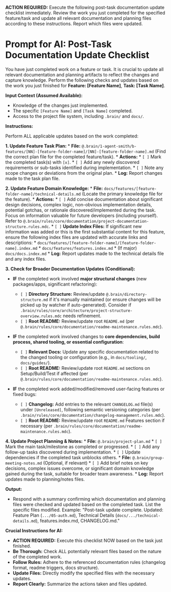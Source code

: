 **ACTION REQUIRED:** Execute the following post-task documentation update checklist immediately. Review the work you just completed for the specified feature/task and update all relevant documentation and planning files according to these instructions. Report which files were updated.

# Prompt for AI: Post-Task Documentation Update Checklist

You have just completed work on a feature or task. It is crucial to update all relevant documentation and planning artifacts to reflect the changes and capture knowledge. Perform the following checks and updates based on the work you just finished for **Feature: [Feature Name]**, **Task: [Task Name]**.

**Input Context (Assumed Available):**
* Knowledge of the changes just implemented.
* The specific `[Feature Name]` and `[Task Name]` completed.
* Access to the project file system, including `.brain/` and `docs/`.

**Instructions:**

Perform ALL applicable updates based on the work completed:

**1. Update Feature Task Plan:**
    * **File:** `@.brain/1-agent-smith/b-features/[NN]-[feature-folder-name]/[NN]-[feature-folder-name].md` (Find the correct plan file for the completed feature/task).
    * **Actions:**
        * `[ ]` Mark the completed task(s) with `[x]`.
        * `[ ]` Add any newly discovered requirements or sub-tasks identified during implementation.
        * `[ ]` Note any scope changes or deviations from the original plan.
    * **Log:** Report changes made to the task plan file.

**2. Update Feature Domain Knowledge:**
    * **File:** `docs/features/[feature-folder-name]/technical-details.md` (Locate the primary knowledge file for the feature).
    * **Actions:**
        * `[ ]` Add concise documentation about significant design decisions, complex logic, non-obvious implementation details, potential gotchas, or rationale discovered/implemented during the task. Focus on information valuable for future developers (including yourself). Refer to `@.brain/rules/core/documentation/project-documentation-structure.rules.mdc`.
        * `[ ]` **Update Index Files:** If significant new information was added or this is the first substantial content for this feature, ensure the following index files are updated with accurate links and descriptions:
            * `docs/features/[feature-folder-name]/[feature-folder-name].index.md`
            * `docs/features/features.index.md`
            * (If major) `docs/docs.index.md`
    * **Log:** Report updates made to the technical details file and any index files.

**3. Check for Broader Documentation Updates (Conditional):**

* **IF** the completed work involved **major structural changes** (new packages/apps, significant refactoring):
    * `[ ]` **Directory Structure:** Review/update `@.brain/directory-structure.md` if it's manually maintained (or ensure changes will be picked up by watcher if auto-generated). Consider if `.brain/rules/core/architecture/project-structure-overview.rules.mdc` needs refinement.
    * `[ ]` **Root README:** Review/update root `README.md` (per `@.brain/rules/core/documentation/readme-maintenance.rules.mdc`).

* **IF** the completed work involved changes to **core dependencies, build process, shared tooling, or essential configuration**:
    * `[ ]` **Relevant Docs:** Update any specific documentation related to the changed tooling or configuration (e.g., in `docs/tooling/`, `docs/guides/`).
    * `[ ]` **Root README:** Review/update root `README.md` sections on Setup/Build/Test if affected (per `@.brain/rules/core/documentation/readme-maintenance.rules.mdc`).

* **IF** the completed work added/modified/removed user-facing features or fixed bugs:
    * `[ ]` **Changelog:** Add entries to the relevant `CHANGELOG.md` file(s) under `[Unreleased]`, following semantic versioning categories (per `.brain/rules/core/documentation/changelog-management.rules.mdc`).
    * `[ ]` **Root README:** Review/update root `README.md` Features section if necessary (per `.brain/rules/core/documentation/readme-maintenance.rules.mdc`).

**4. Update Project Planning & Notes:**
    * **File:** `@.brain/project-plan.md`
        * `[ ]` Mark the main task/milestone as completed or progressed.
        * `[ ]` Add any follow-up tasks discovered during implementation.
        * `[ ]` Update dependencies if the completed task unblocks others.
    * **File:** `@.brain/group-meeting-notes.md` (Optional, if relevant)
        * `[ ]` Add brief notes on key decisions, complex issues overcome, or significant domain knowledge gained during the task, suitable for broader team awareness.
    * **Log:** Report updates made to planning/notes files.

**Output:**

* Respond with a summary confirming which documentation and planning files were checked and updated based on the completed task. List the specific files modified. Example: "Post-task update complete. Updated: Feature Plan (`.../05-auth.md`), Technical Details (`docs/.../technical-details.md`), features.index.md, CHANGELOG.md."

**Crucial Instructions for AI:**
* **ACTION REQUIRED:** Execute this checklist NOW based on the task just finished.
* **Be Thorough:** Check ALL potentially relevant files based on the nature of the completed work.
* **Follow Rules:** Adhere to the referenced documentation rules (changelog format, readme triggers, docs structure).
* **Update Files:** Directly modify the specified files with the necessary updates.
* **Report Clearly:** Summarize the actions taken and files updated.